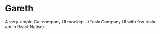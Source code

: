 # Gareth

A very simple Car company UI mockup - (Tesla Company UI with few tesla api in React Native)
